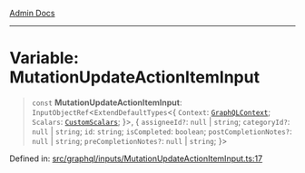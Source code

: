 [Admin Docs](/)

***

# Variable: MutationUpdateActionItemInput

> `const` **MutationUpdateActionItemInput**: `InputObjectRef`\<`ExtendDefaultTypes`\<\{ `Context`: [`GraphQLContext`](../../../context/type-aliases/GraphQLContext.md); `Scalars`: [`CustomScalars`](../../../scalars/type-aliases/CustomScalars.md); \}\>, \{ `assigneeId?`: `null` \| `string`; `categoryId?`: `null` \| `string`; `id`: `string`; `isCompleted`: `boolean`; `postCompletionNotes?`: `null` \| `string`; `preCompletionNotes?`: `null` \| `string`; \}\>

Defined in: [src/graphql/inputs/MutationUpdateActionItemInput.ts:17](https://github.com/Sourya07/talawa-api/blob/61a1911602b2f0aac7635e08ae2918f4f768e8ff/src/graphql/inputs/MutationUpdateActionItemInput.ts#L17)
